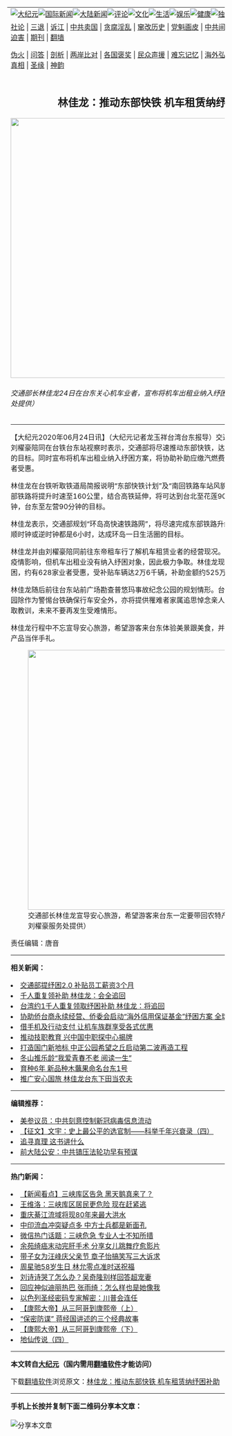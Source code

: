 <a name="1" id="1" target="_blank"></a><span id="1"></span>
<table align=center border="0"><tr><td colspan="2" VALIGN=TOP><a href="https://github.com/nerejq2706/djy/blob/master/gb/nsc413.md#1"><img src="https://raw.githubusercontent.com/nerejq2706/www/master/t/djy/1.jpg" title="大纪元"></a><a href="https://github.com/nerejq2706/djy/blob/master/gb/n24hr.md#1"><img src="https://raw.githubusercontent.com/nerejq2706/www/master/t/djy/3.jpg" title="国际新闻"></a><a href="https://github.com/nerejq2706/djy/blob/master/gb/nsc413.md#1"><img src="https://raw.githubusercontent.com/nerejq2706/www/master/t/djy/4.jpg" title="大陆新闻"></a><a href="https://github.com/nerejq2706/djy/blob/master/gb/news392.md#1"><img src="https://raw.githubusercontent.com/nerejq2706/www/master/t/djy/5.jpg" title="评论"></a><a href="https://github.com/nerejq2706/djy/blob/master/gb/news2007.md#1"><img src="https://raw.githubusercontent.com/nerejq2706/www/master/t/djy/6.jpg" title="文化"></a><a href="https://github.com/nerejq2706/djy/blob/master/gb/news2008.md#1"><img src="https://raw.githubusercontent.com/nerejq2706/www/master/t/djy/7.jpg" title="生活"></a><a href="https://github.com/nerejq2706/djy/blob/master/gb/ncyule.md#1"><img src="https://raw.githubusercontent.com/nerejq2706/www/master/t/djy/8.jpg" title="娱乐"></a><a href="https://github.com/nerejq2706/djy/blob/master/gb/nsc1002.md#1"><img src="https://raw.githubusercontent.com/nerejq2706/www/master/t/djy/9.jpg" title="健康"><a href="https://github.com/nerejq2706/djy/blob/master/gb/nf6092.md#1"><img src="https://raw.githubusercontent.com/nerejq2706/www/master/t/djy/10a.jpg" title="独家"></a><a href="https://github.com/nerejq2706/djy/blob/master/gb/nf4514.md#1"><img src="https://raw.githubusercontent.com/nerejq2706/www/master/t/djy/12a.jpg" title="头条"></a></td></tr>
<tr><td colspan="2" VALIGN=TOP><a target="_blank" href="https://github.com/nerejq2706/djy/blob/master/gb/9p.md#1">社论</a> | <a target="_blank" href="https://github.com/nerejq2706/djy/blob/master/gb/nf5657.md#1">三退</a> | <a target="_blank" href="https://github.com/nerejq2706/djy/blob/master/gb/nf6124.md#1">诉江</a> | <a target="_blank" href="https://github.com/nerejq2706/djy/blob/master/gb/nf1176117.md#1">中共卖国</a> | <a target="_blank" href="https://github.com/nerejq2706/djy/blob/master/gb/nf5773.md#1">贪腐淫乱</a> | <a target="_blank" href="https://github.com/nerejq2706/djy/blob/master/gb/nf1176115.md#1">窜改历史</a> | <a target="_blank" href="https://github.com/nerejq2706/djy/blob/master/gb/nf1176107.md#1">党魁画皮</a> | <a target="_blank" href="https://github.com/nerejq2706/djy/blob/master/gb/nf1320400.md#1">中共间谍</a> | <a target="_blank" href="https://github.com/nerejq2706/djy/blob/master/gb/nf1176114.md#1">破坏传统</a> | <a target="_blank" href="https://github.com/nerejq2706/ntdtv/blob/master/gb/prog447_1.md#1">恶贯满盈</a> | <a target="_blank" href="https://github.com/nerejq2706/djy/blob/master/gb/ncid278.md#1">人权</a> | <a target="_blank" href="https://github.com/nerejq2706/djy/blob/master/gb/nf1176111.md#1">迫害</a> | <a target="_blank" href="https://gitlab.com/szzdlab/mh-qikan/blob/master/README.md#1">期刊</a> | <a target="_blank" href="https://github.com/nerejq2706/www/blob/master/README.md?zsrh#8">翻墙</a></p><p><a target="_blank" href="https://github.com/nerejq2706/djy/blob/master/gb/nf5562.md#1">伪火</a> | <a target="_blank" href="https://github.com/nerejq2706/djy/blob/master/gb/nf4378.md#1">问答</a> | <a target="_blank" href="https://github.com/nerejq2706/djy/blob/master/gb/nf5792.md#1">剖析</a> | <a target="_blank" href="https://github.com/nerejq2706/djy/blob/master/gb/nf5735.md#1">两岸比对</a> | <a target="_blank" href="https://github.com/nerejq2706/djy/blob/master/gb/nf6119.md#1">各国褒奖</a> | <a target="_blank" href="https://github.com/nerejq2706/djy/blob/master/gb/nf6120.md#1">民众声援</a> | <a target="_blank" href="https://github.com/nerejq2706/djy/blob/master/gb/nf1188594.md#1">难忘记忆</a> | <a target="_blank" href="https://github.com/nerejq2706/djy/blob/master/gb/nf3180.md#1">海外弘传</a> | <a target="_blank" href="https://github.com/nerejq2706/djy/blob/master/gb/nf5410.md#1">万人上访</a> | <a target="_blank" href="https://github.com/nerejq2706/ntdtv/blob/master/gb/prog1530_1.md#1">和平抗议</a> | <a target="_blank" href="https://github.com/nerejq2706/djy/blob/master/gb/nf4386.md#1">支持</a> | <a target="_blank" href="https://github.com/nerejq2706/djy/blob/master/gb/nf4389.md#1">真相</a> | <a target="_blank" href="https://github.com/nerejq2706/djy/blob/master/gb/nf5790.md#1">圣缘</a> | <a target="_blank" href="https://github.com/nerejq2706/djy/blob/master/gb/nf4786.md#1">神韵</a></td></tr>
<tr><td VALIGN=TOP width="626"><h2 align=center>林佳龙：推动东部快铁 机车租赁纳纾困补助</h2>
<img width="600" src="https://i.epochtimes.com/assets/uploads/2020/06/38f4a9e4331d736c347cc0160a2cf69d-600x400.jpg" />
<h6>交通部长林佳龙24日在台东关心机车业者，宣布将机车出租业纳入纾困方案。（立委刘櫂豪服务处提供）
</h6>
<hr>
<p>【大纪元2020年06月24日讯】（大纪元记者龙玉祥台湾<ahref="https://github.com/nerejq2706/djy/blob/master/gb/tag/%E5%8F%B0%E4%B8%9C.md#1">台东</a>报导）交通部长<ahref="https://github.com/nerejq2706/djy/blob/master/gb/tag/%E6%9E%97%E4%BD%B3%E9%BE%99.md#1">林佳龙</a>24日由立委刘櫂豪陪同在台铁<ahref="https://github.com/nerejq2706/djy/blob/master/gb/tag/%E5%8F%B0%E4%B8%9C.md#1">台东</a>站视察时表示，交通部将尽速推动东部快铁，达成全国铁路网6小时环岛的目标。同时宣布将<ahref="https://github.com/nerejq2706/djy/blob/master/gb/tag/%E6%9C%BA%E8%BD%A6.md#1">机车</a>出租业纳入<ahref="https://github.com/nerejq2706/djy/blob/master/gb/tag/%E7%BA%BE%E5%9B%B0%E6%96%B9%E6%A1%88.md#1">纾困方案</a>，将协助补助应缴汽燃费50％，估计约有628家业者受惠。</p>
<p><ahref="https://github.com/nerejq2706/djy/blob/master/gb/tag/%E6%9E%97%E4%BD%B3%E9%BE%99.md#1">林佳龙</a>在台铁听取铁道局简报说明“东部快铁计划”及“南回铁路车站风貌改造建设计划”，未来东部铁路将提升时速至160公里，结合高铁延伸，将可达到台北至花莲90分钟，花莲至台东70分钟，台东至左营90分钟的目标。</p>
<p>林佳龙表示，交通部规划“环岛高快速铁路网”，将尽速完成东部铁路升级为快铁，未来环岛不论顺时钟或逆时钟都是6小时，达成环岛一日生活圈的目标。</p>
<p>林佳龙并由刘櫂豪陪同前往东帝租车行了解<ahref="https://github.com/nerejq2706/djy/blob/master/gb/tag/%E6%9C%BA%E8%BD%A6.md#1">机车</a>租赁业者的经营现况。刘櫂豪强调，台东旅游受疫情影响，但<ahref="https://github.com/nerejq2706/djy/blob/master/gb/tag/%E6%9C%BA%E8%BD%A6%E5%87%BA%E7%A7%9F.md#1">机车出租</a>业没有纳入纾困对象，因此极力争取。林佳龙现场宣布将机车租赁纳入纾困，约有628家业者受惠，受补贴车辆达2万6千辆，补助金额约525万元。</p>
<p>林佳龙随后前往台东站前广场勘查普悠玛事故纪念公园的规划情形。台铁局说明，普悠玛纪念公园除作为警惕台铁确保行车安全外，亦将提供罹难者家属追思悼念亲人之场域。林佳龙强调，记取教训，未来不要再发生受难情形。</p>
<p>林佳龙行程中不忘宣导安心旅游，希望游客来台东体验美景跟美食，并且一定要带回当地的农特产品当伴手礼。</p>
<figure id="attachment_12208888" style="width: 600px" class="wp-caption aligncenter"><ahref="https://i.epochtimes.com/assets/uploads/2020/06/677dec6a8337472ef95bc5a707ab7cf5.jpg"><img class="wp-image-12208888 size-large" src="https://i.epochtimes.com/assets/uploads/2020/06/677dec6a8337472ef95bc5a707ab7cf5-600x450.jpg" alt="" width="600" b="450" /></a><figcaption class="wp-caption-text">交通部长林佳龙宣导安心旅游，希望游客来台东一定要带回农特产品当伴手礼。（立委刘櫂豪服务处提供）</figcaption></figure>
<p>责任编辑：唐音</p>

<hr>


<strong>相关新闻：</strong>
<li><a href="https://github.com/nerejq2706/djy/blob/master/gb/20/3/24/n11970083.md#1">交通部提纾困2.0 补贴员工薪资3个月</a></li>
<li><a href="https://github.com/nerejq2706/djy/blob/master/gb/20/5/10/n12096804.md#1">千人重复领补助 林佳龙：会全追回</a></li>
<li><a href="https://github.com/nerejq2706/djy/blob/master/gb/20/5/10/n12096891.md#1">台湾约1千人重复领取纾困补助 林佳龙：将追回</a></li>
<li><a href="https://github.com/nerejq2706/djy/blob/master/gb/20/5/29/n12147318.md#1">协助侨台商永续经营、侨委会启动“海外信用保证基金”纾困方案 全球新冠状病毒</a></li>
<li><a href="https://github.com/nerejq2706/djy/blob/master/gb/20/6/17/n12192129.md#1">借手机及行动支付  让机车族群享受各式优惠</a></li>
<li><a href="https://github.com/nerejq2706/djy/blob/master/gb/20/6/24/n12209019.md#1">推动技职教育  兴中国中职探中心揭牌</a></li>
<li><a href="https://github.com/nerejq2706/djy/blob/master/gb/20/6/24/n12208968.md#1">打造国门新地标 中正公园希望之丘启动第二波再造工程</a></li>
<li><a href="https://github.com/nerejq2706/djy/blob/master/gb/20/6/24/n12208654.md#1">冬山推乐龄“我爱青春不老 阅读一生”</a></li>
<li><a href="https://github.com/nerejq2706/djy/blob/master/gb/20/6/24/n12207447.md#1">育种6年 新品种木虌果命名台东1号</a></li>
<li><a href="https://github.com/nerejq2706/djy/blob/master/gb/20/6/24/n12207339.md#1">推广安心国旅 林佳龙台东下田当农夫</a></li>
<hr>


<strong>编辑推荐：</strong>
<li><a href="https://github.com/onzhi266/djy/blob/master/gb/20/2/22/n11887949.md#1">美参议员：中共刻意控制新冠病毒信息流动</a></li>
<li><a href="https://github.com/tsiac2612/djy/blob/master/gb/19/5/4/n11234439.md#1" target="_blank">【征文】文宇：史上最公平的选官制——科举千年兴衰录（四）</a></li><li><a href="https://github.com/nerejq2706/djy/blob/master/gb/19/1/5/n10955468.md?dfh#1" target="_blank">追寻真理 这书讲什么</a></li><li><a href="https://github.com/tsiac2612/djy/blob/master/gb/19/6/28/n11352168.md#1" target="_blank">前大陆公安：中共镇压法轮功早有预谋</a></li>
<hr>

<strong>热门新闻：</strong>
<li><a href="https://github.com/nerejq2706/djy/blob/master/gb/20/6/22/n12205008.md#1">【新闻看点】三峡库区告急 黑天鹅真来了？</a></li>
<li><a href="https://github.com/nerejq2706/djy/blob/master/gb/20/6/22/n12205132.md#1">王维洛：三峡库区居民更危险 现在赶紧逃</a></li>
<li><a href="https://github.com/nerejq2706/djy/blob/master/gb/20/6/22/n12203735.md#1">重庆綦江流域将现80年来最大洪水</a></li>
<li><a href="https://github.com/nerejq2706/djy/blob/master/gb/20/6/22/n12205147.md#1">中印流血冲突疑点多 中方士兵都是新面孔</a></li>
<li><a href="https://github.com/nerejq2706/djy/blob/master/gb/20/6/22/n12204378.md#1">微信热门话题：三峡危急 专业人士不知所措</a></li>
<li><a href="https://github.com/nerejq2706/djy/blob/master/gb/20/6/22/n12203481.md#1">余苑绮癌末动完肝手术 分享女儿跳舞疗愈影片</a></li>
<li><a href="https://github.com/nerejq2706/djy/blob/master/gb/20/6/21/n12202305.md#1">带子女为汪峰庆父亲节 章子怡搞笑写三大诉求</a></li>
<li><a href="https://github.com/nerejq2706/djy/blob/master/gb/20/6/22/n12205203.md#1">周星驰58岁生日 林允零点准时送祝福</a></li>
<li><a href="https://github.com/nerejq2706/djy/blob/master/gb/20/6/21/n12202190.md#1">刘诗诗哭了怎么办？吴奇隆别样回答超宠妻</a></li>
<li><a href="https://github.com/nerejq2706/djy/blob/master/gb/20/6/22/n12205054.md#1">回应神似迪丽热巴 张雨绮：怎么样也是她像我</a></li>
<li><a href="https://github.com/nerejq2706/djy/blob/master/gb/20/6/22/n12203622.md#1">以色列圣经密码专家解密：川普会连任</a></li>
<li><a href="https://github.com/nerejq2706/djy/blob/master/gb/20/5/22/n12130110.md#1">【康熙大帝】从三阿哥到康熙帝（上）</a></li>
<li><a href="https://github.com/nerejq2706/djy/blob/master/gb/20/6/19/n12199264.md#1">“保密防谍” 蒋经国讲述的三个经典故事</a></li>
<li><a href="https://github.com/nerejq2706/djy/blob/master/gb/20/5/23/n12131930.md#1">【康熙大帝】从三阿哥到康熙帝（下）</a></li>
<li><a href="https://github.com/nerejq2706/djy/blob/master/gb/20/6/18/n12194444.md#1">地仙传说（四）</a></li>
<hr>

<strong>本文转自<a href="https://www.epochtimes.com">大纪元</a>（国内需用<a href="https://github.com/nerejq2706/www/blob/master/README.md#8">翻墙软件</a>才能访问）</strong><p>下载<a href="https://github.com/nerejq2706/www/blob/master/README.md#8">翻墙软件</a>浏览原文：<a href="https://www.epochtimes.com/gb/20/6/24/n12208885.htm">林佳龙：推动东部快铁 机车租赁纳纾困补助</a></p><hr>

<strong>手机上长按并复制下面二维码分享本文章：</strong><br><br><img src="http://d1p1.ip.zn2.us/v.php?action=qrcode&url=https://github.com/nerejq2706/djy/blob/master/gb/20/6/24/n12208885.md%231" title="分享本文章"></td><td VALIGN=TOP><a href="https://github.com/nerejq2706/djy/blob/master/gb/16/1/21/n4622075.md?dfh#1" target="_blank"><img src="https://raw.githubusercontent.com/nerejq2706/djy/master/gb/300/wei-f1.jpg" title="中共的伪火骗局"  alt="中共的伪火骗局"></a><br><a href="https://github.com/nerejq2706/www/blob/master/README.md?dfh#9" target="_blank"><img src="https://raw.githubusercontent.com/nerejq2706/djy/master/gb/300/yong-h.jpg" title="永恒的见证"  alt="永恒的见证"></a><br><a href="https://github.com/nerejq2706/djy/blob/master/gb/13/9/29/n3974789.md?dfh#1" target="_blank"><img src="https://raw.githubusercontent.com/nerejq2706/djy/master/gb/300/shang-lnz.jpg" title="善良女子被中共投男牢"  alt="善良女子被中共投男牢"></a><br><a href="https://github.com/nerejq2706/djy/blob/master/gb/16/3/16/n4663449.md?dfh#1" target="_blank"><img src="https://raw.githubusercontent.com/nerejq2706/djy/master/gb/300/huo-z3.jpg" title="警卫目击活摘器官"  alt="警卫目击活摘器官"></a><br><a href="https://github.com/nerejq2706/djy/blob/master/gb/16/8/7/n8177641.md?dfh#1" target="_blank"><img src="https://raw.githubusercontent.com/nerejq2706/djy/master/gb/300/huo-z4.jpg" title="证人描述活摘恐怖"  alt="证人描述活摘恐怖"></a><br><a href="https://github.com/nerejq2706/djy/blob/master/gb/10/4/19/n2881569.md?dfh#1" target="_blank"><img src="https://raw.githubusercontent.com/nerejq2706/djy/master/gb/300/huo-z1.jpg" title="揭开活摘器官黑幕"  alt="揭开活摘器官黑幕"></a><br><a href="https://github.com/nerejq2706/djy/blob/master/gb/10/11/7/n3077476.md?dfh#1" target="_blank"><img src="https://raw.githubusercontent.com/nerejq2706/djy/master/gb/300/ma-ks.jpg" title="马克思的成魔之路"  alt="马克思的成魔之路"></a><br><a href="https://github.com/nerejq2706/djy/blob/master/gb/14/6/9/n4173977.md?dfh#1" target="_blank"><img src="https://raw.githubusercontent.com/nerejq2706/djy/master/gb/300/chang-zs.jpg" title="藏字石 蕴天机"  alt="藏字石 蕴天机"></a><br><a href="https://github.com/nerejq2706/djy/blob/master/gb/18/5/10/n10381511.md?dfh#1" target="_blank"><img src="https://raw.githubusercontent.com/nerejq2706/djy/master/gb/300/st1.jpg" title="关注3亿人三退"  alt="关注3亿人三退"></a><br><a href="https://github.com/nerejq2706/djy/blob/master/gb/18/3/21/n10237682.md?dfh#1" target="_blank"><img src="https://raw.githubusercontent.com/nerejq2706/djy/master/gb/300/jie-t.jpg" title="解体中共复兴中华"  alt="解体中共复兴中华"></a><br><a href="https://github.com/nerejq2706/djy/blob/master/gb/9/2/9/n2422991.md?dfh#1" target="_blank"><img src="https://raw.githubusercontent.com/nerejq2706/djy/master/gb/300/gao-zs.jpg" title="中共迫害良心律师"  alt="中共迫害良心律师"></a><br><a href="https://github.com/nerejq2706/djy/blob/master/gb/18/12/9/n10900044.md?dfh#1" target="_blank"><img src="https://raw.githubusercontent.com/nerejq2706/djy/master/gb/300/sj1.jpg" title="303万人举报江泽民"  alt="303万人举报江泽民"></a><br><a href="https://github.com/nerejq2706/djy/blob/master/gb/18/8/28/n10672014.md?dfh#1" target="_blank"><img src="https://raw.githubusercontent.com/nerejq2706/djy/master/gb/300/sj2.jpg" title="这些官员为何起诉江泽民"  alt="这些官员为何起诉江泽民"></a><br><a href="https://github.com/nerejq2706/djy/blob/master/gb/8/12/18/n2367165.md?dfh#1" target="_blank"><img src="https://raw.githubusercontent.com/nerejq2706/djy/master/gb/300/liangan.jpg" title="海峡两岸的强烈对比"  alt="海峡两岸的强烈对比"></a><br><a href="https://github.com/nerejq2706/djy/blob/master/gb/15/12/10/n4593139.md?dfh#1" target="_blank"><img src="https://raw.githubusercontent.com/nerejq2706/djy/master/gb/300/jia-ndzl.jpg" title="加拿大总理的贺信"  alt="加拿大总理的贺信"></a><br><a href="https://github.com/nerejq2706/djy/blob/master/gb/11/6/17/n3289382.md?dfh#1" target="_blank"><img src="https://raw.githubusercontent.com/nerejq2706/djy/master/gb/300/xiao-wd.jpg" title="探寻真相兼听则明"  alt="探寻真相兼听则明"></a><br><a href="https://github.com/nerejq2706/djy/blob/master/gb/18/10/27/n10812623.md?dfh#1" target="_blank"><img src="https://raw.githubusercontent.com/nerejq2706/djy/master/gb/300/yindu.jpg" title="印度媒体报道东方"  alt="印度媒体报道东方"></a><br><a href="https://github.com/nerejq2706/djy/blob/master/gb/18/6/9/n10469652.md?dfh#1" target="_blank"><img src="https://raw.githubusercontent.com/nerejq2706/djy/master/gb/300/xie-j.jpg" title="不一样的海外校园"  alt="不一样的海外校园"></a><br><a href="https://github.com/nerejq2706/djy/blob/master/gb/7/4/5/n1669415.md?dfh#1" target="_blank"><img src="https://raw.githubusercontent.com/nerejq2706/djy/master/gb/300/li-up.jpg" title="从大师到徒弟的传奇"  alt="从大师到徒弟的传奇"></a><br><a href="https://github.com/nerejq2706/djy/blob/master/gb/17/5/26/n9191512.md?dfh#1" target="_blank"><img src="https://raw.githubusercontent.com/nerejq2706/djy/master/gb/300/zfl2.jpg" title="亿万人与东方一本奇书"  alt="亿万人与东方一本奇书"></a><br><a href="https://github.com/nerejq2706/djy/blob/master/gb/13/11/27/n4020290.md?dfh#1" target="_blank"><img src="https://raw.githubusercontent.com/nerejq2706/djy/master/gb/300/zhen-h.jpg" title="大陆见不到的震撼场面"  alt="大陆见不到的震撼场面"></a><br><a href="https://github.com/nerejq2706/djy/blob/master/gb/15/7/17/n4482910.md?dfh#1" target="_blank"><img src="https://raw.githubusercontent.com/nerejq2706/djy/master/gb/300/dalu-sk.jpg" title="人心向善 大陆当初盛况"  alt="人心向善 大陆当初盛况"></a><br><a href="https://github.com/nerejq2706/djy/blob/master/gb/19/1/5/n10955468.md?dfh#1" target="_blank"><img src="https://raw.githubusercontent.com/nerejq2706/djy/master/gb/300/zfl1.jpg" title="追寻真理 这书讲什么"  alt="追寻真理 这书讲什么"></a><br><a href="https://github.com/nerejq2706/www/blob/master/README.md?dfh#1" target="_blank"><img src="https://raw.githubusercontent.com/nerejq2706/djy/master/gb/300/fq1.jpg" title="下载免费翻墙软件"  alt="下载免费翻墙软件"></a><br></td></tr></table>
